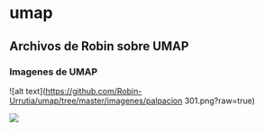 # umap

## Archivos de Robin sobre UMAP
### Imagenes de UMAP 
![alt text](https://github.com/Robin-Urrutia/umap/tree/master/imagenes/palpacion 301.png?raw=true)

<img src="https://github.com/Robin-Urrutia/umap/tree/master/imagenes/palpacion 301.png">


